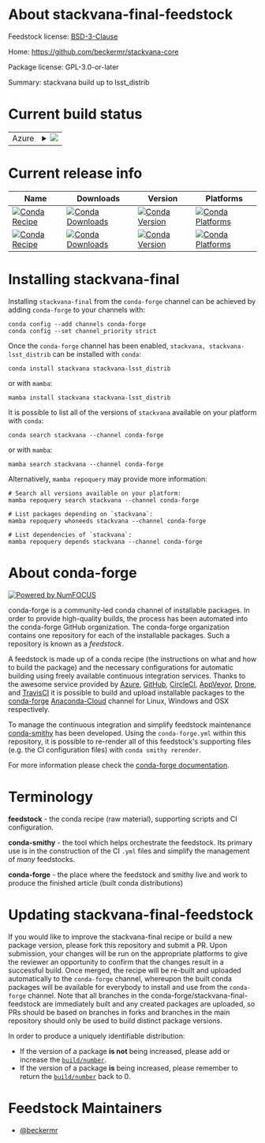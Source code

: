 About stackvana-final-feedstock
===============================

Feedstock license: [BSD-3-Clause](https://github.com/conda-forge/stackvana-feedstock/blob/main/LICENSE.txt)

Home: https://github.com/beckermr/stackvana-core

Package license: GPL-3.0-or-later

Summary: stackvana build up to lsst_distrib

Current build status
====================


<table>
    
  <tr>
    <td>Azure</td>
    <td>
      <details>
        <summary>
          <a href="https://dev.azure.com/conda-forge/feedstock-builds/_build/latest?definitionId=11839&branchName=main">
            <img src="https://dev.azure.com/conda-forge/feedstock-builds/_apis/build/status/stackvana-feedstock?branchName=main">
          </a>
        </summary>
        <table>
          <thead><tr><th>Variant</th><th>Status</th></tr></thead>
          <tbody><tr>
              <td>linux_64_python3.10.____cpython</td>
              <td>
                <a href="https://dev.azure.com/conda-forge/feedstock-builds/_build/latest?definitionId=11839&branchName=main">
                  <img src="https://dev.azure.com/conda-forge/feedstock-builds/_apis/build/status/stackvana-feedstock?branchName=main&jobName=linux&configuration=linux%20linux_64_python3.10.____cpython" alt="variant">
                </a>
              </td>
            </tr><tr>
              <td>linux_64_python3.11.____cpython</td>
              <td>
                <a href="https://dev.azure.com/conda-forge/feedstock-builds/_build/latest?definitionId=11839&branchName=main">
                  <img src="https://dev.azure.com/conda-forge/feedstock-builds/_apis/build/status/stackvana-feedstock?branchName=main&jobName=linux&configuration=linux%20linux_64_python3.11.____cpython" alt="variant">
                </a>
              </td>
            </tr><tr>
              <td>linux_64_python3.8.____cpython</td>
              <td>
                <a href="https://dev.azure.com/conda-forge/feedstock-builds/_build/latest?definitionId=11839&branchName=main">
                  <img src="https://dev.azure.com/conda-forge/feedstock-builds/_apis/build/status/stackvana-feedstock?branchName=main&jobName=linux&configuration=linux%20linux_64_python3.8.____cpython" alt="variant">
                </a>
              </td>
            </tr><tr>
              <td>linux_64_python3.9.____cpython</td>
              <td>
                <a href="https://dev.azure.com/conda-forge/feedstock-builds/_build/latest?definitionId=11839&branchName=main">
                  <img src="https://dev.azure.com/conda-forge/feedstock-builds/_apis/build/status/stackvana-feedstock?branchName=main&jobName=linux&configuration=linux%20linux_64_python3.9.____cpython" alt="variant">
                </a>
              </td>
            </tr><tr>
              <td>osx_64_python3.10.____cpython</td>
              <td>
                <a href="https://dev.azure.com/conda-forge/feedstock-builds/_build/latest?definitionId=11839&branchName=main">
                  <img src="https://dev.azure.com/conda-forge/feedstock-builds/_apis/build/status/stackvana-feedstock?branchName=main&jobName=osx&configuration=osx%20osx_64_python3.10.____cpython" alt="variant">
                </a>
              </td>
            </tr><tr>
              <td>osx_64_python3.11.____cpython</td>
              <td>
                <a href="https://dev.azure.com/conda-forge/feedstock-builds/_build/latest?definitionId=11839&branchName=main">
                  <img src="https://dev.azure.com/conda-forge/feedstock-builds/_apis/build/status/stackvana-feedstock?branchName=main&jobName=osx&configuration=osx%20osx_64_python3.11.____cpython" alt="variant">
                </a>
              </td>
            </tr><tr>
              <td>osx_64_python3.8.____cpython</td>
              <td>
                <a href="https://dev.azure.com/conda-forge/feedstock-builds/_build/latest?definitionId=11839&branchName=main">
                  <img src="https://dev.azure.com/conda-forge/feedstock-builds/_apis/build/status/stackvana-feedstock?branchName=main&jobName=osx&configuration=osx%20osx_64_python3.8.____cpython" alt="variant">
                </a>
              </td>
            </tr><tr>
              <td>osx_64_python3.9.____cpython</td>
              <td>
                <a href="https://dev.azure.com/conda-forge/feedstock-builds/_build/latest?definitionId=11839&branchName=main">
                  <img src="https://dev.azure.com/conda-forge/feedstock-builds/_apis/build/status/stackvana-feedstock?branchName=main&jobName=osx&configuration=osx%20osx_64_python3.9.____cpython" alt="variant">
                </a>
              </td>
            </tr>
          </tbody>
        </table>
      </details>
    </td>
  </tr>
</table>

Current release info
====================

| Name | Downloads | Version | Platforms |
| --- | --- | --- | --- |
| [![Conda Recipe](https://img.shields.io/badge/recipe-stackvana-green.svg)](https://anaconda.org/conda-forge/stackvana) | [![Conda Downloads](https://img.shields.io/conda/dn/conda-forge/stackvana.svg)](https://anaconda.org/conda-forge/stackvana) | [![Conda Version](https://img.shields.io/conda/vn/conda-forge/stackvana.svg)](https://anaconda.org/conda-forge/stackvana) | [![Conda Platforms](https://img.shields.io/conda/pn/conda-forge/stackvana.svg)](https://anaconda.org/conda-forge/stackvana) |
| [![Conda Recipe](https://img.shields.io/badge/recipe-stackvana--lsst_distrib-green.svg)](https://anaconda.org/conda-forge/stackvana-lsst_distrib) | [![Conda Downloads](https://img.shields.io/conda/dn/conda-forge/stackvana-lsst_distrib.svg)](https://anaconda.org/conda-forge/stackvana-lsst_distrib) | [![Conda Version](https://img.shields.io/conda/vn/conda-forge/stackvana-lsst_distrib.svg)](https://anaconda.org/conda-forge/stackvana-lsst_distrib) | [![Conda Platforms](https://img.shields.io/conda/pn/conda-forge/stackvana-lsst_distrib.svg)](https://anaconda.org/conda-forge/stackvana-lsst_distrib) |

Installing stackvana-final
==========================

Installing `stackvana-final` from the `conda-forge` channel can be achieved by adding `conda-forge` to your channels with:

```
conda config --add channels conda-forge
conda config --set channel_priority strict
```

Once the `conda-forge` channel has been enabled, `stackvana, stackvana-lsst_distrib` can be installed with `conda`:

```
conda install stackvana stackvana-lsst_distrib
```

or with `mamba`:

```
mamba install stackvana stackvana-lsst_distrib
```

It is possible to list all of the versions of `stackvana` available on your platform with `conda`:

```
conda search stackvana --channel conda-forge
```

or with `mamba`:

```
mamba search stackvana --channel conda-forge
```

Alternatively, `mamba repoquery` may provide more information:

```
# Search all versions available on your platform:
mamba repoquery search stackvana --channel conda-forge

# List packages depending on `stackvana`:
mamba repoquery whoneeds stackvana --channel conda-forge

# List dependencies of `stackvana`:
mamba repoquery depends stackvana --channel conda-forge
```


About conda-forge
=================

[![Powered by
NumFOCUS](https://img.shields.io/badge/powered%20by-NumFOCUS-orange.svg?style=flat&colorA=E1523D&colorB=007D8A)](https://numfocus.org)

conda-forge is a community-led conda channel of installable packages.
In order to provide high-quality builds, the process has been automated into the
conda-forge GitHub organization. The conda-forge organization contains one repository
for each of the installable packages. Such a repository is known as a *feedstock*.

A feedstock is made up of a conda recipe (the instructions on what and how to build
the package) and the necessary configurations for automatic building using freely
available continuous integration services. Thanks to the awesome service provided by
[Azure](https://azure.microsoft.com/en-us/services/devops/), [GitHub](https://github.com/),
[CircleCI](https://circleci.com/), [AppVeyor](https://www.appveyor.com/),
[Drone](https://cloud.drone.io/welcome), and [TravisCI](https://travis-ci.com/)
it is possible to build and upload installable packages to the
[conda-forge](https://anaconda.org/conda-forge) [Anaconda-Cloud](https://anaconda.org/)
channel for Linux, Windows and OSX respectively.

To manage the continuous integration and simplify feedstock maintenance
[conda-smithy](https://github.com/conda-forge/conda-smithy) has been developed.
Using the ``conda-forge.yml`` within this repository, it is possible to re-render all of
this feedstock's supporting files (e.g. the CI configuration files) with ``conda smithy rerender``.

For more information please check the [conda-forge documentation](https://conda-forge.org/docs/).

Terminology
===========

**feedstock** - the conda recipe (raw material), supporting scripts and CI configuration.

**conda-smithy** - the tool which helps orchestrate the feedstock.
                   Its primary use is in the construction of the CI ``.yml`` files
                   and simplify the management of *many* feedstocks.

**conda-forge** - the place where the feedstock and smithy live and work to
                  produce the finished article (built conda distributions)


Updating stackvana-final-feedstock
==================================

If you would like to improve the stackvana-final recipe or build a new
package version, please fork this repository and submit a PR. Upon submission,
your changes will be run on the appropriate platforms to give the reviewer an
opportunity to confirm that the changes result in a successful build. Once
merged, the recipe will be re-built and uploaded automatically to the
`conda-forge` channel, whereupon the built conda packages will be available for
everybody to install and use from the `conda-forge` channel.
Note that all branches in the conda-forge/stackvana-final-feedstock are
immediately built and any created packages are uploaded, so PRs should be based
on branches in forks and branches in the main repository should only be used to
build distinct package versions.

In order to produce a uniquely identifiable distribution:
 * If the version of a package **is not** being increased, please add or increase
   the [``build/number``](https://docs.conda.io/projects/conda-build/en/latest/resources/define-metadata.html#build-number-and-string).
 * If the version of a package **is** being increased, please remember to return
   the [``build/number``](https://docs.conda.io/projects/conda-build/en/latest/resources/define-metadata.html#build-number-and-string)
   back to 0.

Feedstock Maintainers
=====================

* [@beckermr](https://github.com/beckermr/)

